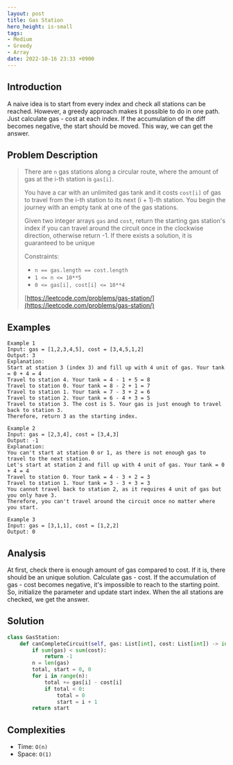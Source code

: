 ```yaml
---
layout: post
title: Gas Station
hero_height: is-small
tags:
- Medium
- Greedy
- Array
date: 2022-10-16 23:33 +0900
---
```

## Introduction
A naive idea is to start from every index and check all stations can be reached.
However, a greedy approach makes it possible to do in one path.
Just calculate gas - cost at each index.
If the accumulation of the diff becomes negative, the start should be moved.
This way, we can get the answer.

## Problem Description
> There are `n` gas stations along a circular route, where the amount of gas at the i-th station is `gas[i]`.
>
> You have a car with an unlimited gas tank and it costs `cost[i]` of gas to travel from the i-th station to
> its next (i + 1)-th station. You begin the journey with an empty tank at one of the gas stations.
>
> Given two integer arrays `gas` and `cost`, return the starting gas station's index if you can travel around
> the circuit once in the clockwise direction, otherwise return -1.
> If there exists a solution, it is guaranteed to be unique
>
> Constraints:
> - `n == gas.length == cost.length`
> - `1 <= n <= 10**5`
> - `0 <= gas[i], cost[i] <= 10**4`
>
> [https://leetcode.com/problems/gas-station/](https://leetcode.com/problems/gas-station/)

## Examples
```
Example 1
Input: gas = [1,2,3,4,5], cost = [3,4,5,1,2]
Output: 3
Explanation:
Start at station 3 (index 3) and fill up with 4 unit of gas. Your tank = 0 + 4 = 4
Travel to station 4. Your tank = 4 - 1 + 5 = 8
Travel to station 0. Your tank = 8 - 2 + 1 = 7
Travel to station 1. Your tank = 7 - 3 + 2 = 6
Travel to station 2. Your tank = 6 - 4 + 3 = 5
Travel to station 3. The cost is 5. Your gas is just enough to travel back to station 3.
Therefore, return 3 as the starting index.
```

```
Example 2
Input: gas = [2,3,4], cost = [3,4,3]
Output: -1
Explanation:
You can't start at station 0 or 1, as there is not enough gas to travel to the next station.
Let's start at station 2 and fill up with 4 unit of gas. Your tank = 0 + 4 = 4
Travel to station 0. Your tank = 4 - 3 + 2 = 3
Travel to station 1. Your tank = 3 - 3 + 3 = 3
You cannot travel back to station 2, as it requires 4 unit of gas but you only have 3.
Therefore, you can't travel around the circuit once no matter where you start.
```

```
Example 3
Input: gas = [3,1,1], cost = [1,2,2]
Output: 0
```

## Analysis
At first, check there is enough amount of gas compared to cost.
If it is, there should be an unique solution.
Calculate gas - cost.
If the accumulation of gas - cost becomes negative, it's impossible to reach to the starting point.
So, initialize the parameter and update start index.
When the all stations are checked, we get the answer.

## Solution
```python
class GasStation:
    def canCompleteCircuit(self, gas: List[int], cost: List[int]) -> int:
        if sum(gas) < sum(cost):
            return -1
        n = len(gas)
        total, start = 0, 0
        for i in range(n):
            total += gas[i] - cost[i]
            if total < 0:
                total = 0
                start = i + 1
        return start
```

## Complexities
- Time: `O(n)`
- Space: `O(1)`
